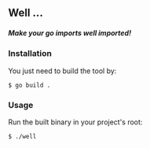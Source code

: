 ## Well ...
##### Make your go imports ***well*** imported!

### Installation
You just need to build the tool by:

`$ go build .`

### Usage
Run the built binary in your project's root:

`$ ./well`
